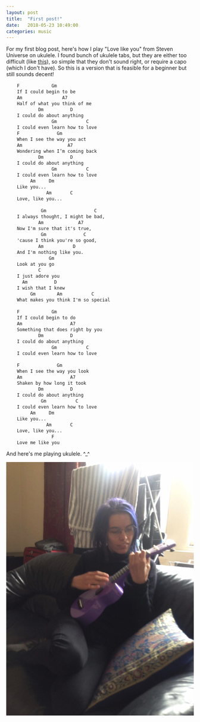 ```yaml
---
layout: post
title:  "First post!"
date:   2018-05-23 10:49:00
categories: music
---
```


For my first blog post, here's how I play "Love like you" from Steven Universe on ukulele. I found bunch of ukulele tabs, but they are either too difficult (like [this](https://ukutabs.com/r/rebecca-sugar/love-like-you/)), so simple that they don't sound right, or require a capo (which I don't have). So this is a version that is feasible for a beginner but still sounds decent!

```
    F            Gm
    If I could begin to be
    Am               A7
    Half of what you think of me 
            Dm          D
    I could do about anything
                 Gm           C
    I could even learn how to love
    F              Gm
    When I see the way you act
    Am                 A7
    Wondering when I’m coming back
            Dm          D
    I could do about anything 
                 Gm           C
    I could even learn how to love
         Am     Dm
    Like you...
               Am       C
    Love, like you...

             Gm                  C
    I always thought, I might be bad,
            Am             A7
    Now I'm sure that it's true,
             Gm              C
    'cause I think you're so good,
            Am           D
    And I'm nothing like you.
                Gm
    Look at you go
            C
    I just adore you
      Am          D 
    I wish that I knew
         Gm        Am           C
    What makes you think I'm so special

    F            Gm
    If I could begin to do
    Am                  A7
    Something that does right by you
            Dm          D
    I could do about anything
                 Gm           C
    I could even learn how to love

    F              Gm
    When I see the way you look
    Am                  A7
    Shaken by how long it took
            Dm          D
    I could do about anything
             Gm           C
    I could even learn how to love
         Am     Dm
    Like you...
               Am       C
    Love, like you...
                 F
    Love me like you
```

And here's me playing ukulele. ^_^

![ukulele](/images/ukulele.jpg "Me playing ukulele")
